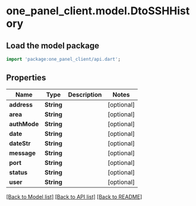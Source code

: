 # one_panel_client.model.DtoSSHHistory

## Load the model package
```dart
import 'package:one_panel_client/api.dart';
```

## Properties
Name | Type | Description | Notes
------------ | ------------- | ------------- | -------------
**address** | **String** |  | [optional] 
**area** | **String** |  | [optional] 
**authMode** | **String** |  | [optional] 
**date** | **String** |  | [optional] 
**dateStr** | **String** |  | [optional] 
**message** | **String** |  | [optional] 
**port** | **String** |  | [optional] 
**status** | **String** |  | [optional] 
**user** | **String** |  | [optional] 

[[Back to Model list]](../README.md#documentation-for-models) [[Back to API list]](../README.md#documentation-for-api-endpoints) [[Back to README]](../README.md)


